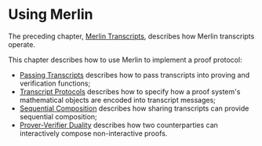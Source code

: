 # Using Merlin

The preceding chapter, [Merlin Transcripts](../transcript/index.md),
describes how Merlin transcripts operate.

This chapter describes how
to use Merlin to implement a proof protocol:

- [Passing Transcripts](./passing.md) describes how to pass transcripts into proving and verification functions;
- [Transcript Protocols](./protocol.md) describes how to specify how a proof system's mathematical objects are encoded into transcript messages;
- [Sequential Composition](./composition.md) describes how sharing transcripts can provide sequential composition;
- [Prover-Verifier Duality](./duality.md) describes how two counterparties can interactively compose non-interactive proofs.
